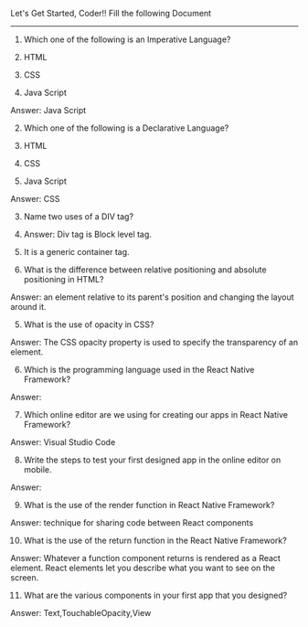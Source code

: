 Let's Get Started, Coder!!
Fill the following Document
__________________________________________________________________________

1. Which one of the following is an Imperative Language?

1.	HTML
2.	CSS
3.	Java Script

Answer: 	Java Script


2. Which one of the following is a Declarative Language?

1.	HTML
2.	CSS
3.	Java Script

Answer: CSS


3. Name two uses of a DIV tag?

1.	Answer: Div tag is Block level tag.
2.	It is a generic container tag.









4. What is the difference between relative positioning and absolute positioning in HTML?

Answer: an element relative to its parent's position and changing the layout around it.




5. What is the use of opacity in CSS?

Answer: The CSS opacity property is used to specify the transparency of an element.





6. Which is the programming language used in the React Native Framework?

Answer: 



7. Which online editor are we using for creating our apps in React Native Framework?

Answer: Visual Studio Code





8. Write the steps to test your first designed app in the online editor on mobile.

Answer:







9. What is the use of the render function in React Native Framework?

Answer: 
technique for sharing code between React components





10. What is the use of the return function in the React Native Framework?

Answer: Whatever a function component returns is rendered as a React element. React elements let you describe what you want to see on the screen.






11. What are the various components in your first app that you designed?

Answer: Text,TouchableOpacity,View



